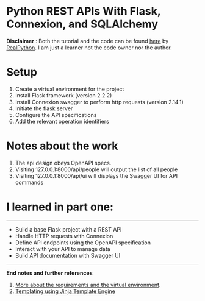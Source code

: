 # Python REST APIs With Flask, Connexion, and SQLAlchemy

**Disclaimer** : Both the tutorial and the code can be found [here](https://realpython.com/flask-connexion-rest-api) by [RealPython](https://github.com/realpython). I am just a learner not the code owner nor the author.

# Setup
1. Create a virtual environment for the project
2. Install Flask framework (version 2.2.2)
3. Install Connexion swagger to perform http requests (version 2.14.1)
4. Initiate the flask server
5. Configure the API specifications
6. Add the relevant operation identifiers

# Notes about the work
1. The api design obeys OpenAPI specs.
1. Visiting 127.0.0.1:8000/api/people will output the list of all people
2. Visiting 127.0.0.1:8000/api/ui will displays the Swagger UI for API commands

# I learned in part one:
---
* Build a base Flask project with a REST API
* Handle HTTP requests with Connexion
* Define API endpoints using the OpenAPI specification
* Interact with your API to manage data
* Build API documentation with Swagger UI

---
**End notes and further references**
1. [More about the requirements and the virtual environment](https://realpython.com/python-virtual-environments-a-primer/).
2. [Templating using Jinja Template Engine](https://realpython.com/primer-on-jinja-templating/)